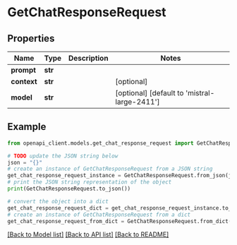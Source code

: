 # GetChatResponseRequest


## Properties

Name | Type | Description | Notes
------------ | ------------- | ------------- | -------------
**prompt** | **str** |  |
**context** | **str** |  | [optional]
**model** | **str** |  | [optional] [default to 'mistral-large-2411']

## Example

```python
from openapi_client.models.get_chat_response_request import GetChatResponseRequest

# TODO update the JSON string below
json = "{}"
# create an instance of GetChatResponseRequest from a JSON string
get_chat_response_request_instance = GetChatResponseRequest.from_json(json)
# print the JSON string representation of the object
print(GetChatResponseRequest.to_json())

# convert the object into a dict
get_chat_response_request_dict = get_chat_response_request_instance.to_dict()
# create an instance of GetChatResponseRequest from a dict
get_chat_response_request_from_dict = GetChatResponseRequest.from_dict(get_chat_response_request_dict)
```
[[Back to Model list]](../README.md#documentation-for-models) [[Back to API list]](../README.md#documentation-for-api-endpoints) [[Back to README]](../README.md)
